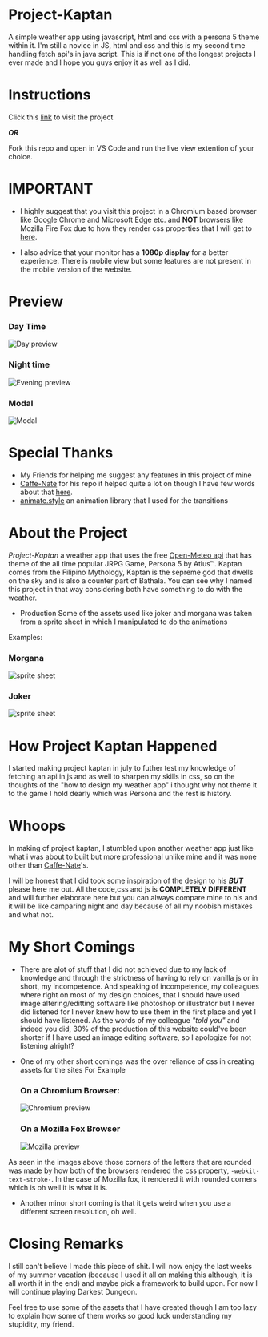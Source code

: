 # Project-Kaptan
   A simple weather app using javascript, html and css with a persona 5 theme within it. I'm still a novice in JS, html and css and this is my second time handling fetch api's in java script. This is if not one of the longest projects I ever made and I hope you guys enjoy it as well as I did. 

# Instructions
 Click this [link](https://luekely.github.io/Project-Kaptan/index.html) to visit the project
 
 ***OR***
 
 Fork this repo and open in VS Code and run the live view extention of your choice.
 
 # IMPORTANT
 
 *  I highly suggest that you visit this project in a Chromium based browser like Google Chrome and Microsoft Edge etc. and **NOT** browsers like Mozilla Fire Fox due to how they render css properties that I will get to [here](#my-short-comings). 
 
 *  I also advice that your monitor has a **1080p display** for a better experience. There is mobile view but some features are not present in the mobile version of the website.
 
 # Preview
### Day Time
![Day preview](https://github.com/LueKely/Project-Kaptan/blob/Final/screenshots/Day.png)
### Night time
 ![Evening preview](https://github.com/LueKely/Project-Kaptan/blob/Final/screenshots/Evening.png)
### Modal
 ![Modal](https://github.com/LueKely/Project-Kaptan/blob/Final/screenshots/Modal.png)

# Special Thanks
* My Friends for helping me suggest any features in this project of mine
* [Caffe-Nate](https://github.com/caffi-nate/Persona5-Weather-Forecast) for his repo it helped quite a lot on though I have few words about that [here](#whoops).
* [animate.style](https://animate.style/) an animation library that I used for the transitions

# About the Project
 *Project-Kaptan* a weather app that uses the free [Open-Meteo api](https://open-meteo.com/en) that has theme of the all time popular JRPG Game, Persona 5 by Atlus&#8482;. Kaptan comes from the Filipino Mythology, Kaptan is the sepreme god that dwells on the sky and is also a counter part of Bathala. You can see why I named this project in that way considering both have something to do with the weather. 
 
* Production
 Some of the assets used like joker and morgana was taken from a sprite sheet in which I manipulated to do the animations
 
 Examples:
  ### Morgana
  ![sprite sheet](https://github.com/LueKely/Project-Kaptan/blob/Final/Images/sprites/morgana.png)

  ### Joker
   ![sprite sheet](https://github.com/LueKely/Project-Kaptan/blob/Final/Images/sprites/MC.png)
   


# How Project Kaptan Happened
 I started making project kaptan in july to futher test my knowledge of fetching an api in js and as well to sharpen my skills in css, so on the thoughts of the "how to design my weather app" i thought why not theme it to the game I hold dearly which was Persona and the rest is history. 
 

# Whoops
 In making of project kaptan, I stumbled upon another weather app just like what i was about to built but more professional unlike mine and it was none other than [Caffe-Nate](https://github.com/caffi-nate/Persona5-Weather-Forecast)'s. 

 I will be honest that I did took some inspiration of the design to his ***BUT*** please here me out. All the code,css and js is **COMPLETELY DIFFERENT** and will further elaborate here but you can always compare mine to his and it will be like camparing night and day because of all my noobish mistakes and what not.
 
# My Short Comings 
*  There are alot of stuff that I did not achieved due to my lack of knowledge and through the strictness of having to rely on vanilla js or in short, my incompetence. And speaking of incompetence, my colleagues where right on most of my design choices, that I should have used image altering/editting software like photoshop or illustrator but I never did listened for I never knew how to use them in the first place and yet I should have listened. As the words of my colleague *"told you"* and indeed you did, 30% of the production of this website could've been shorter if I have used an image editing software, so I apologize for not listening alright?

* One of my other short comings was the over reliance of css in creating assets for the sites 
  For Example
   ### On a Chromium Browser:
   ![Chromium preview](https://github.com/LueKely/Project-Kaptan/blob/Final/screenshots/Chromium.png)


   ### On a Mozilla Fox Browser
   ![Mozilla preview](https://github.com/LueKely/Project-Kaptan/blob/Final/screenshots/mozilla.png)
 
 As seen in the images above those corners of the letters that are rounded was made by how both of the browsers rendered the css property, `-webkit-text-stroke-`. In the case of Mozilla fox, it rendered it with rounded corners which is oh well it is what it is.
 
 * Another minor short coming is that it gets weird when you use a different screen resolution, oh well.

 # Closing Remarks
 
 I still can't believe I made this piece of shit. I will now enjoy the last weeks of my summer vacation (because I used it all on making this although, it is all worth it in the end) and maybe pick a framework to build upon. For now I will continue playing Darkest Dungeon.

 Feel free to use some of the assets that I have created though I am too lazy to explain how some of them works so good luck understanding my stupidity, my friend.
 

